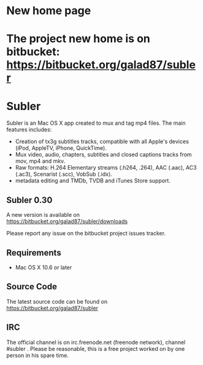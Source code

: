 # New home page #

# The project new home is on bitbucket: https://bitbucket.org/galad87/subler #


# Subler #

Subler is an Mac OS X app created to mux and tag mp4 files.
The main features includes:
  * Creation of tx3g subtitles tracks, compatible with all Apple's devices (iPod, AppleTV, iPhone, QuickTime).
  * Mux video, audio, chapters, subtitles and closed captions tracks from mov, mp4 and mkv.
  * Raw formats: H.264 Elementary streams (.h264, .264), AAC (.aac), AC3 (.ac3), Scenarist (.scc), VobSub (.idx).
  * metadata editing and TMDb, TVDB and iTunes Store support.

## Subler 0.30 ##

A new version is available on https://bitbucket.org/galad87/subler/downloads

Please report any issue on the bitbucket project issues tracker.

## Requirements ##

  * Mac OS X 10.6 or later

## Source Code ##

The latest source code can be found on https://bitbucket.org/galad87/subler

## IRC ##

The official channel is on irc.freenode.net (freenode network), channel #subler . Please be reasonable, this is a free project worked on by one person in his spare time.